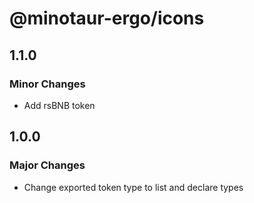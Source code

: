 # @minotaur-ergo/icons

## 1.1.0

### Minor Changes

- Add rsBNB token

## 1.0.0

### Major Changes

- Change exported token type to list and declare types
